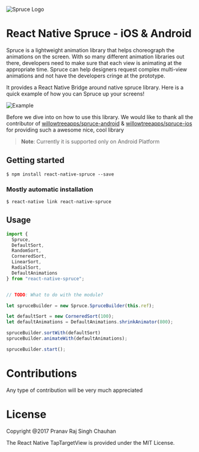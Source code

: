 ![Spruce Logo](https://github.com/willowtreeapps/spruce-ios/raw/master/imgs/header_image.png)

# React Native Spruce - iOS & Android

Spruce is a lightweight animation library that helps choreograph the animations on the screen. With so many different animation libraries out there, developers need to make sure that each view is animating at the appropriate time. Spruce can help designers request complex multi-view animations and not have the developers cringe at the prototype.

It provides a React Native Bridge around native spruce library. Here is a quick example of how you can Spruce up your screens!

![Example](https://github.com/willowtreeapps/spruce-ios/raw/master/imgs/extensibility-tests.gif)

Before we dive into on how to use this library. We would like to thank all the contributor of [willowtreeapps/spruce-android](https://github.com/willowtreeapps/spruce-android) & [willowtreeapps/spruce-ios](https://github.com/willowtreeapps/spruce-ios) for providing such a awesome nice, cool library

> **Note**: Currently it is supported only on Android Platform

## Getting started

`$ npm install react-native-spruce --save`

### Mostly automatic installation

`$ react-native link react-native-spruce`


## Usage
```javascript
import {
  Spruce,
  DefaultSort,
  RandomSort,
  CorneredSort,
  LinearSort,
  RadialSort,
  DefaultAnimations
} from "react-native-spruce";


// TODO: What to do with the module?

let spruceBuilder = new Spruce.SpruceBuilder(this.ref);

let defaultSort = new CorneredSort(100);
let defaultAnimations = DefaultAnimations.shrinkAnimator(800);

spruceBuilder.sortWith(defaultSort)
spruceBuilder.animateWith(defaultAnimations);

spruceBuilder.start();

```


# Contributions
Any type of contribution will be very much appreciated

# License
Copyright @2017 Pranav Raj Singh Chauhan

The React Native TapTargetView is provided under the MIT License.